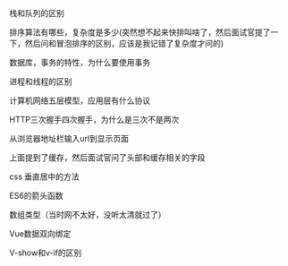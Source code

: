 

栈和队列的区别

排序算法有哪些，复杂度是多少(突然想不起来快排叫啥了，然后面试官提了一下，然后问和冒泡排序的区别，应该是我记错了复杂度才问的)

数据库，事务的特性，为什么要使用事务

进程和线程的区别

计算机网络五层模型，应用层有什么协议

HTTP三次握手四次握手，为什么是三次不是两次

从浏览器地址栏输入url到显示页面

上面提到了缓存，然后面试官问了头部和缓存相关的字段

css 垂直居中的方法

ES6的箭头函数

数组类型（当时网不太好，没听太清就过了）

Vue数据双向绑定

V-show和v-if的区别